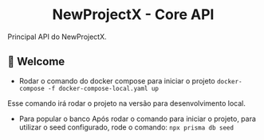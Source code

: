 <div align="center">
  <h1>NewProjectX - Core API</h1>
</div>

Principal API do NewProjectX.

## 👋 Welcome

- Rodar o comando do docker compose para iniciar o projeto
`docker-compose -f docker-compose-local.yaml up`

Esse comando irá rodar o projeto na versão para desenvolvimento local.

- Para popular o banco
Após rodar o comando para iniciar o projeto, para utilizar o seed configurado, rode o comando:
`npx prisma db seed`
